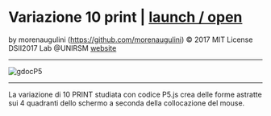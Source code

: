 # Variazione 10 print | [launch / open](http://dsii-2017-unirsm.github.io/morenaugulini/10Print/SpaceColor)

by morenaugulini (https://github.com/morenaugulini) © 2017 MIT License  
DSII2017 Lab @UNIRSM [website](http://dsii-2017-unirsm.github.io)

----

![gdocP5](http://i.imgur.com/pz4ND3e.png)

----

La variazione di 10 PRINT studiata con codice P5.js crea delle forme astratte sui 4 
quadranti dello schermo a seconda della collocazione del mouse.


